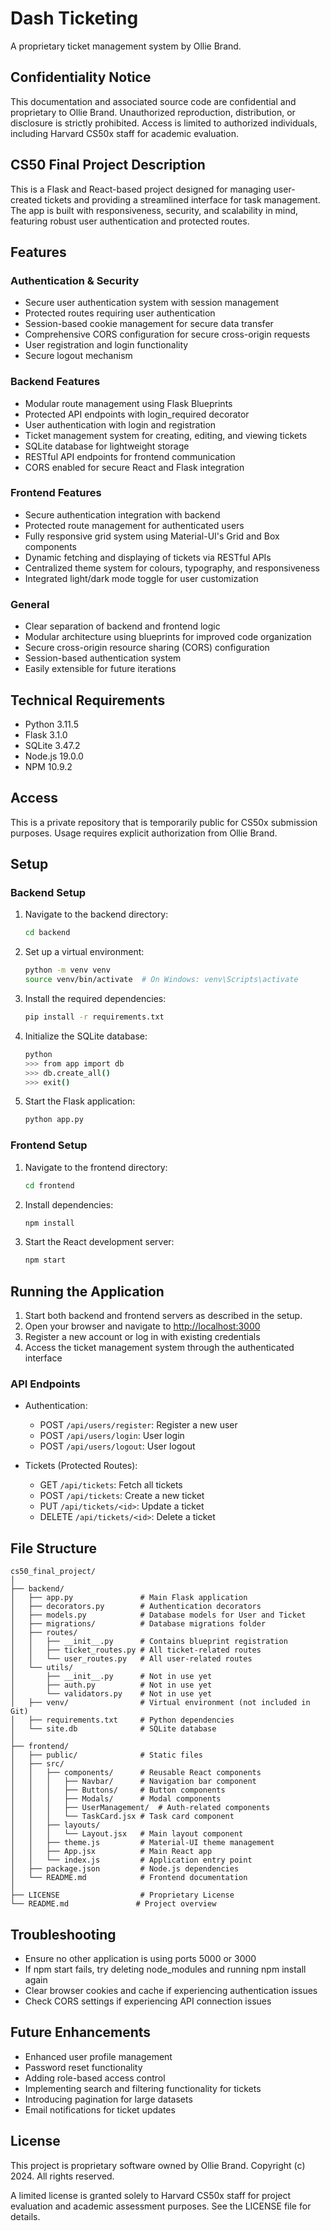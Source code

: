 # Dash Ticketing

A proprietary ticket management system by Ollie Brand.

## Confidentiality Notice

This documentation and associated source code are confidential and proprietary to Ollie Brand. Unauthorized reproduction, distribution, or disclosure is strictly prohibited. Access is limited to authorized individuals, including Harvard CS50x staff for academic evaluation.

## CS50 Final Project Description

This is a Flask and React-based project designed for managing user-created tickets and providing a streamlined interface for task management. The app is built with responsiveness, security, and scalability in mind, featuring robust user authentication and protected routes.

## Features

### Authentication & Security
- Secure user authentication system with session management
- Protected routes requiring user authentication
- Session-based cookie management for secure data transfer
- Comprehensive CORS configuration for secure cross-origin requests
- User registration and login functionality
- Secure logout mechanism

### Backend Features
- Modular route management using Flask Blueprints
- Protected API endpoints with login_required decorator
- User authentication with login and registration
- Ticket management system for creating, editing, and viewing tickets
- SQLite database for lightweight storage
- RESTful API endpoints for frontend communication
- CORS enabled for secure React and Flask integration

### Frontend Features
- Secure authentication integration with backend
- Protected route management for authenticated users
- Fully responsive grid system using Material-UI's Grid and Box components
- Dynamic fetching and displaying of tickets via RESTful APIs
- Centralized theme system for colours, typography, and responsiveness
- Integrated light/dark mode toggle for user customization

### General
- Clear separation of backend and frontend logic
- Modular architecture using blueprints for improved code organization
- Secure cross-origin resource sharing (CORS) configuration
- Session-based authentication system
- Easily extensible for future iterations

## Technical Requirements
- Python 3.11.5
- Flask 3.1.0
- SQLite 3.47.2
- Node.js 19.0.0
- NPM 10.9.2

## Access

This is a private repository that is temporarily public for CS50x submission purposes. Usage requires explicit authorization from Ollie Brand.

## Setup

### Backend Setup

1. Navigate to the backend directory:
   ```bash
   cd backend
   ```

2. Set up a virtual environment:
   ```bash
   python -m venv venv
   source venv/bin/activate  # On Windows: venv\Scripts\activate
   ```

3. Install the required dependencies:
   ```bash
   pip install -r requirements.txt
   ```

4. Initialize the SQLite database:
   ```bash
   python
   >>> from app import db
   >>> db.create_all()
   >>> exit()
   ```

5. Start the Flask application:
   ```bash
   python app.py
   ```

### Frontend Setup

1. Navigate to the frontend directory:
   ```bash
   cd frontend
   ```

2. Install dependencies:
   ```bash
   npm install
   ```

3. Start the React development server:
   ```bash
   npm start
   ```

## Running the Application

1. Start both backend and frontend servers as described in the setup.
2. Open your browser and navigate to [http://localhost:3000](http://localhost:3000)
3. Register a new account or log in with existing credentials
4. Access the ticket management system through the authenticated interface

### API Endpoints
- Authentication:
  - POST `/api/users/register`: Register a new user
  - POST `/api/users/login`: User login
  - POST `/api/users/logout`: User logout

- Tickets (Protected Routes):
  - GET `/api/tickets`: Fetch all tickets
  - POST `/api/tickets`: Create a new ticket
  - PUT `/api/tickets/<id>`: Update a ticket
  - DELETE `/api/tickets/<id>`: Delete a ticket

## File Structure

```
cs50_final_project/
│
├── backend/
│   ├── app.py               # Main Flask application
│   ├── decorators.py        # Authentication decorators
│   ├── models.py            # Database models for User and Ticket
│   ├── migrations/          # Database migrations folder
│   ├── routes/
│   │   ├── __init__.py      # Contains blueprint registration
│   │   ├── ticket_routes.py # All ticket-related routes
│   │   └── user_routes.py   # All user-related routes
│   └── utils/
│       ├── __init__.py      # Not in use yet
│       ├── auth.py          # Not in use yet
│       └── validators.py    # Not in use yet
│   ├── venv/                # Virtual environment (not included in Git)
│   ├── requirements.txt     # Python dependencies
│   └── site.db              # SQLite database
│
├── frontend/
│   ├── public/              # Static files
│   ├── src/
│   │   ├── components/      # Reusable React components
│   │   │   ├── Navbar/      # Navigation bar component
│   │   │   ├── Buttons/     # Button components
│   │   │   ├── Modals/      # Modal components
│   │   │   ├── UserManagement/  # Auth-related components
│   │   │   └── TaskCard.jsx # Task card component
│   │   ├── layouts/
│   │   │   └── Layout.jsx   # Main layout component
│   │   ├── theme.js         # Material-UI theme management
│   │   ├── App.jsx          # Main React app
│   │   └── index.js         # Application entry point
│   ├── package.json         # Node.js dependencies
│   └── README.md            # Frontend documentation
│
├── LICENSE                  # Proprietary License
└── README.md               # Project overview
```

## Troubleshooting

- Ensure no other application is using ports 5000 or 3000
- If npm start fails, try deleting node_modules and running npm install again
- Clear browser cookies and cache if experiencing authentication issues
- Check CORS settings if experiencing API connection issues

## Future Enhancements

- Enhanced user profile management
- Password reset functionality
- Adding role-based access control
- Implementing search and filtering functionality for tickets
- Introducing pagination for large datasets
- Email notifications for ticket updates

## License

This project is proprietary software owned by Ollie Brand. Copyright (c) 2024. All rights reserved.

A limited license is granted solely to Harvard CS50x staff for project evaluation and academic assessment purposes. See the LICENSE file for details.